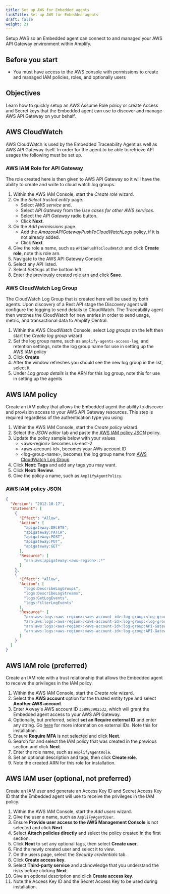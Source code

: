 ```yaml
---
title: Set up AWS for Embedded agents
linkTitle: Set up AWS for Embedded agents
draft: false
weight: 21
---
```

Setup AWS so an Embedded agent can connect to and managed your AWS API Gateway environment within Amplify.

## Before you start

* You must have access to the AWS console with permissions to create and managed IAM policies, roles, and optionally users

## Objectives

Learn how to quickly setup an AWS Assume Role policy or create Access and Secret keys that the Embedded agent can use to discover and manage AWS API Gateway on your behalf.

## AWS CloudWatch

AWS CloudWatch is used by the Embedded Traceability Agent as well as AWS API Gateway itself. In order for the agent to be able to retrieve API usages the following must be set up.

### AWS IAM Role for API Gateway

The role created here is then given to AWS API Gateway so it will have the ability to create and write to cloud watch log groups.

1. Within the AWS IAM Console, start the *Create role* wizard.
2. On the *Select trusted entity* page.
   * Select *AWS service* and.
   * Select *API Gateway* from the *Use cases for other AWS services*.
   * Select the *API Gateway* radio button.
   * Click **Next**.
3. On the *Add permissions* page.
   * Add the *AmazonAPIGatewayPushToCloudWatchLogs* policy, if it is not already added.
   * Click **Next**.
4. Give the role a name, such as `APIGWPushToCloudWatch` and click **Create role**, note this role arn.
5. Navigate to the AWS API Gateway Console
6. Select any API listed.
7. Select *Settings* at the bottom left.
8. Enter the previously created role arn and click **Save**.

### AWS CloudWatch Log Group

The CloudWatch Log Group that is created here will be used by both agents. Upon discovery of a Rest API stage the Discovery agent will configure the logging to send details to CloudWatch. The Traceability agent then watches the CloudWatch for new entries in order to send usage, metric, and transactional data to Amplify Central.

1. Within the AWS CloudWatch Console, select *Log groups* on the left then start the *Create log group* wizard
2. Set the log group name, such as `amplify-agents-access-log`, and retention settings, note the log group name for use in setting up the AWS IAM policy
3. Click **Create**
4. After the window refreshes you should see the new log group in the list, select it
5. Under *Log group details* is the ARN for this log group, note this for use in setting up the agents

## AWS IAM policy

Create an IAM policy that allows the Embedded agent the ability to discover and provision access to your AWS API Gateway resources. This step is required regardless of the authentication type you using

1. Within the AWS IAM Console, start the *Create policy* wizard.
2. Select the *JSON editor* tab and paste the [AWS IAM policy JSON](#aws-iam-policy-json) policy.
3. Update the policy sample below with your values
   * &lt;aws-region&gt; becomes us-east-2
   * &lt;aws-account-id&gt;, becomes your AWs account ID
   * &lt;log-group-name&gt;, becomes the log group name from [AWS CloudWatch Log Group](#aws-cloudwatch-log-group)
4. Click **Next: Tags** and add any tags you may want.
5. Click **Next: Review**.
6. Give the policy a name, such as `AmplifyAgentPolicy`.

### AWS IAM policy JSON

```json
{
  "Version": "2012-10-17",
  "Statement": [
    {
      "Effect": "Allow",
      "Action": [
        "apigateway:DELETE",
        "apigateway:PATCH",
        "apigateway:POST",
        "apigateway:PUT",
        "apigateway:GET"
      ],
      "Resource": [
        "arn:aws:apigateway:<aws-region>::*"
      ]
    },
    {
      "Effect": "Allow",
      "Action": [
        "logs:DescribeLogGroups",
        "logs:DescribeLogStreams",
        "logs:GetLogEvents",
        "logs:FilterLogEvents"
      ],
      "Resource": [
        "arn:aws:logs:<aws-region>:<aws-account-id>:log-group:<log-group-name>",
        "arn:aws:logs:<aws-region>:<aws-account-id>:log-group:<log-group-name>:log-stream:*"
        "arn:aws:logs:<aws-region>:<aws-account-id>:log-group:API-Gateway-Execution-Logs_*",
        "arn:aws:logs:<aws-region>:<aws-account-id>:log-group:API-Gateway-Execution-Logs_*:log-stream:*",
      ]
    }
  ]
}
```

## AWS IAM role (preferred)

Create an IAM role with a trust relationship that allows the Embedded agent to receive the privileges in the IAM policy.

1. Within the AWS IAM Console, start the *Create role* wizard.
2. Select the **AWS account** option for the trusted entity type and select **Another AWS account**.
3. Enter Axway's AWS account ID `358983902532`, which will grant the Embedded agent access to your AWS API Gateway.
4. Optionally, but preferred, select **set an Require external ID** and enter any string. Go [here](https://docs.aws.amazon.com/IAM/latest/UserGuide/id_roles_create_for-user_externalid.html) for more information on external IDs. Note this for installation.
5. Ensure **Require MFA** is not selected and click **Next**.
6. Search for and select the IAM policy that was created in the previous section and click **Next**.
7. Enter the role name, such as `AmplifyAgentRole`.
8. Set an optional description and tags, then click **Create role**.
9. Note the created ARN for this role for installation.

## AWS IAM user (optional, not preferred)

Create an IAM user and generate an Access Key ID and Secret Access Key ID that the Embedded agent will use to receive the privileges in the IAM policy.

1. Within the AWS IAM Console, start the *Add users* wizard.
2. Give the user a name, such as `AmpliFyAgentUser`.
3. Ensure **Provide user access to the AWS Management Console** is not selected and click **Next**.
4. Select **Attach policies directly** and select the policy created in the first section.
5. Click **Next** to set any optional tags, then select **Create user**.
6. Find the newly created user and select it to view.
7. On the users page, select the *Security credentials* tab.
8. Click **Create access key**.
9. Select **Third-party service** and acknowledge that you understand the risks before clicking **Next**.
10. Give an optional description and click **Create access key**.
11. Note the Access Key ID and the Secret Access Key to be used during installation.
